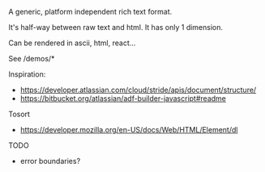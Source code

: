 A generic, platform independent rich text format.

It's half-way between raw text and html. It has only 1 dimension.

Can be rendered in ascii, html, react...

See /demos/*


Inspiration:
* https://developer.atlassian.com/cloud/stride/apis/document/structure/
* https://bitbucket.org/atlassian/adf-builder-javascript#readme


Tosort
* https://developer.mozilla.org/en-US/docs/Web/HTML/Element/dl

TODO
* error boundaries?
